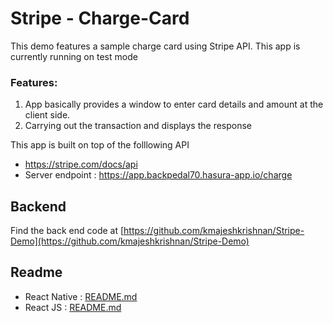 # Stripe - Charge-Card

This demo features a sample charge card using Stripe API. This app is currently running on test mode
### Features:

1. App basically provides a window to enter card details and amount at the client side.
2. Carrying out the transaction and displays the response 

This app is built on top of the folllowing API
* https://stripe.com/docs/api
* Server endpoint : https://app.backpedal70.hasura-app.io/charge 

## Backend
Find the back end code at [https://github.com/kmajeshkrishnan/Stripe-Demo](https://github.com/kmajeshkrishnan/Stripe-Demo)

## Readme

* React Native : [README.md](https://github.com/MurariTiwari/hpdf-groupTask/blob/master/StripeDemo/README.md)
* React JS : [README.md](https://github.com/MurariTiwari/hpdf-groupTask/blob/master/New%20folder/README.md)
